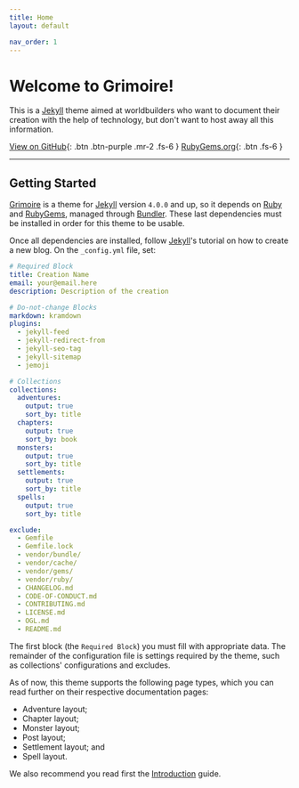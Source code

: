 ```yaml
---
title: Home
layout: default

nav_order: 1
---
```


# Welcome to Grimoire!

<p class="fs-6">This is a <a href="//jekyllrb.com">Jekyll</a> theme aimed at worldbuilders who want to document their creation with the help of technology, but don't want to host away all this information.</p>

[View on GitHub](https://github.com/Nereare/Grimoire){: .btn .btn-purple .mr-2 .fs-6 }
[RubyGems.org](https://rubygems.org/gems/nereare_grimoire){: .btn .fs-6 }

***

## Getting Started

[Grimoire] is a theme for [Jekyll] version `4.0.0` and up, so it depends on [Ruby] and [RubyGems], managed through [Bundler]. These last dependencies must be installed in order for this theme to be usable.

Once all dependencies are installed, follow [Jekyll]'s tutorial on how to create a new blog. On the `_config.yml` file, set:

```yaml
# Required Block
title: Creation Name
email: your@email.here
description: Description of the creation

# Do-not-change Blocks
markdown: kramdown
plugins:
  - jekyll-feed
  - jekyll-redirect-from
  - jekyll-seo-tag
  - jekyll-sitemap
  - jemoji

# Collections
collections:
  adventures:
    output: true
    sort_by: title
  chapters:
    output: true
    sort_by: book
  monsters:
    output: true
    sort_by: title
  settlements:
    output: true
    sort_by: title
  spells:
    output: true
    sort_by: title

exclude:
  - Gemfile
  - Gemfile.lock
  - vendor/bundle/
  - vendor/cache/
  - vendor/gems/
  - vendor/ruby/
  - CHANGELOG.md
  - CODE-OF-CONDUCT.md
  - CONTRIBUTING.md
  - LICENSE.md
  - OGL.md
  - README.md
```

The first block (the `Required Block`) you must fill with appropriate data. The remainder of the configuration file is settings required by the theme, such as collections' configurations and excludes.

As of now, this theme supports the following page types, which you can read further on their respective documentation pages:

* Adventure layout;
* Chapter layout;
* Monster layout;
* Post layout;
* Settlement layout; and
* Spell layout.

We also recommend you read first the [Introduction](introduction.md) guide.

[Grimoire]: https://github.com/Nereare/Grimoire
[Jekyll]: https://jekyllrb.com/
[Ruby]: https://www.ruby-lang.org/
[RubyGems]: https://rubygems.org/
[Bundler]: https://bundler.io/
